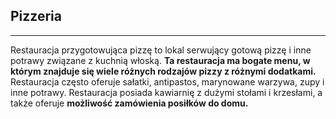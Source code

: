 ## Pizzeria
---------------

Restauracja przygotowująca pizzę to lokal serwujący gotową pizzę i inne potrawy związane z kuchnią włoską. 
**Ta restauracja ma bogate menu, w którym znajduje się wiele różnych rodzajów pizzy z różnymi dodatkami.** 
Restauracja często oferuje sałatki, antipastos, marynowane warzywa, zupy i inne potrawy. 
Restauracja posiada kawiarnię z dużymi stołami i krzesłami, a także oferuje **możliwość zamówienia posiłków do domu.**
